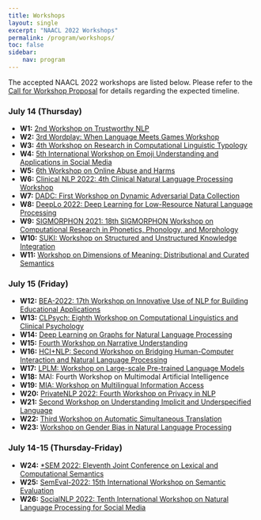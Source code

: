 ```yaml
---
title: Workshops
layout: single
excerpt: "NAACL 2022 Workshops"
permalink: /program/workshops/
toc: false
sidebar: 
    nav: program
---
```


The accepted NAACL 2022 workshops are listed below.
Please refer to the [Call for Workshop Proposal](/calls/workshops/#timelines) for details regarding the expected timeline.

### July 14 (Thursday)
* **W1:** [2nd Workshop on Trustworthy NLP](https://trustnlpworkshop.github.io/)
* **W2:** [3rd Wordplay: When Language Meets Games Workshop](https://wordplay-workshop.github.io/)
* **W3:** [4th Workshop on Research in Computational Linguistic Typology](https://sigtyp.github.io/ws2022-sigtyp.html)
* **W4:** [5th International Workshop on Emoji Understanding and Applications in Social Media](https://aiisc.ai/emoji2022/)
* **W5:** [6th Workshop on Online Abuse and Harms](https://www.workshopononlineabuse.com/)
* **W6:** [Clinical NLP 2022: 4th Clinical Natural Language Processing Workshop](https://clinical-nlp.github.io/2022/)
* **W7:** [DADC: First Workshop on Dynamic Adversarial Data Collection](https://dadcworkshop.github.io)
* **W8:** [DeepLo 2022: Deep Learning for Low-Resource Natural Language Processing](https://sites.google.com/view/deeplo-2022/)
* **W9:** [SIGMORPHON 2021: 18th SIGMORPHON Workshop on Computational Research in Phonetics, Phonology, and Morphology](https://sigmorphon.github.io/workshops/2022/)
* **W10:** [SUKI: Workshop on Structured and Unstructured Knowledge Integration](https://suki-workshop.github.io/)
* **W11:** [Workshop on Dimensions of Meaning: Distributional and Curated Semantics](https://framenet.icsi.berkeley.edu/fndrupal/node/5567)

### July 15 (Friday)
* **W12:** [BEA-2022: 17th Workshop on Innovative Use of NLP for Building Educational Applications](https://sig-edu.org/bea/2022)
* **W13:** [CLPsych: Eighth Workshop on Computational Linguistics and Clinical Psychology](https://clpsych.org/)
* **W14:** [Deep Learning on Graphs for Natural Language Processing](https://dlg4nlp-workshop.github.io/dlg4nlp-naacl22/)
* **W15:** [Fourth Workshop on Narrative Understanding](https://sites.google.com/view/wnu2022/home?authuser=0)
* **W16:** [HCI+NLP: Second Workshop on Bridging Human-Computer Interaction and Natural Language Processing](https://sites.google.com/view/hciandnlp/home)
* **W17:** [LPLM: Workshop on Large-scale Pre-trained Language Models](https://sites.google.com/view/lplm22/organizers)
* **W18:** MAI: Fourth Workshop on Multimodal Artificial Intelligence
* **W19:** [MIA: Workshop on Multilingual Information Access](https://mia-workshop.github.io/)
* **W20:** [PrivateNLP 2022: Fourth Workshop on Privacy in NLP](https://sites.google.com/view/privatenlp/home?authuser=0)
* **W21:** [Second Workshop on Understanding Implicit and Underspecified Language](https://unimplicit2022.github.io)
* **W22:** [Third Workshop on Automatic Simultaneous Translation](https://autosimtrans.github.io)
* **W23:** [Workshop on Gender Bias in Natural Language Processing](https://genderbiasnlp.talp.cat/)

### July 14-15 (Thursday-Friday)
* **W24:** [\*SEM 2022: Eleventh Joint Conference on Lexical and Computational Semantics](https://sites.google.com/view/starsem2022/home)
* **W25:** [SemEval-2022: 15th International Workshop on Semantic Evaluation](https://semeval.github.io/SemEval2022/)
* **W26:** [SocialNLP 2022: Tenth International Workshop on Natural Language Processing for Social Media](https://sites.google.com/view/socialnlp2022/)

